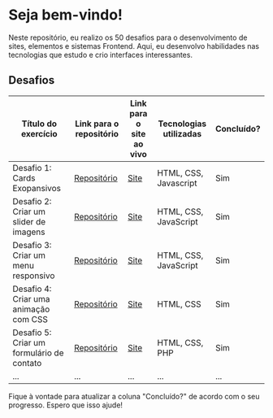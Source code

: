 # Seja bem-vindo!

Neste repositório, eu realizo os 50 desafios para o desenvolvimento de sites, elementos e sistemas Frontend. Aqui, eu desenvolvo habilidades nas tecnologias que estudo e crio interfaces interessantes.

## Desafios

| Título do exercício | Link para o repositório | Link para o site ao vivo | Tecnologias utilizadas | Concluído? |
| --- | --- | --- | --- | --- |
| Desafio 1: Cards Exopansivos | [Repositório](https://github.com/otaviosouza21/50-desafios-50-dias/tree/master/1-Expanded%20Cards) | [Site](https://otaviosouza21.github.io/50-desafios-50-dias/1-Expanded%20Cards/) | HTML, CSS, Javascript | Sim |
| Desafio 2: Criar um slider de imagens | [Repositório](https://github.com/seuusuario/desafio2) | [Site](https://seuusuario.github.io/desafio2) | HTML, CSS, JavaScript | Sim |
| Desafio 3: Criar um menu responsivo | [Repositório](https://github.com/seuusuario/desafio3) | [Site](https://seuusuario.github.io/desafio3) | HTML, CSS, JavaScript | Sim |
| Desafio 4: Criar uma animação com CSS | [Repositório](https://github.com/seuusuario/desafio4) | [Site](https://seuusuario.github.io/desafio4) | HTML, CSS | Sim |
| Desafio 5: Criar um formulário de contato | [Repositório](https://github.com/seuusuario/desafio5) | [Site](https://seuusuario.github.io/desafio5) | HTML, CSS, PHP | Sim |
| ... | ... | ... | ... | ... |

Fique à vontade para atualizar a coluna "Concluído?" de acordo com o seu progresso. Espero que isso ajude!
